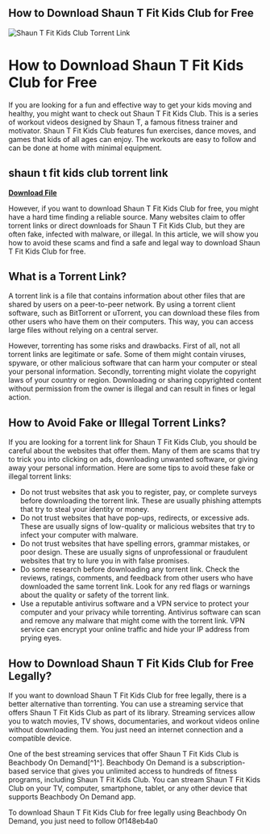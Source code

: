 ## How to Download Shaun T Fit Kids Club for Free

 
![Shaun T Fit Kids Club Torrent Link](https://www.shauntlife.com/wp-content/uploads/2021/12/Shaun-T-OG-v2-1200x630.jpg)

 
# How to Download Shaun T Fit Kids Club for Free
 
If you are looking for a fun and effective way to get your kids moving and healthy, you might want to check out Shaun T Fit Kids Club. This is a series of workout videos designed by Shaun T, a famous fitness trainer and motivator. Shaun T Fit Kids Club features fun exercises, dance moves, and games that kids of all ages can enjoy. The workouts are easy to follow and can be done at home with minimal equipment.
 
## shaun t fit kids club torrent link


[**Download File**](https://www.google.com/url?q=https%3A%2F%2Fbyltly.com%2F2tKQra&sa=D&sntz=1&usg=AOvVaw3y7PXJDKraOXkp2hnixQ9E)

 
However, if you want to download Shaun T Fit Kids Club for free, you might have a hard time finding a reliable source. Many websites claim to offer torrent links or direct downloads for Shaun T Fit Kids Club, but they are often fake, infected with malware, or illegal. In this article, we will show you how to avoid these scams and find a safe and legal way to download Shaun T Fit Kids Club for free.
 
## What is a Torrent Link?
 
A torrent link is a file that contains information about other files that are shared by users on a peer-to-peer network. By using a torrent client software, such as BitTorrent or uTorrent, you can download these files from other users who have them on their computers. This way, you can access large files without relying on a central server.
 
However, torrenting has some risks and drawbacks. First of all, not all torrent links are legitimate or safe. Some of them might contain viruses, spyware, or other malicious software that can harm your computer or steal your personal information. Secondly, torrenting might violate the copyright laws of your country or region. Downloading or sharing copyrighted content without permission from the owner is illegal and can result in fines or legal action.
 
## How to Avoid Fake or Illegal Torrent Links?
 
If you are looking for a torrent link for Shaun T Fit Kids Club, you should be careful about the websites that offer them. Many of them are scams that try to trick you into clicking on ads, downloading unwanted software, or giving away your personal information. Here are some tips to avoid these fake or illegal torrent links:
 
- Do not trust websites that ask you to register, pay, or complete surveys before downloading the torrent link. These are usually phishing attempts that try to steal your identity or money.
- Do not trust websites that have pop-ups, redirects, or excessive ads. These are usually signs of low-quality or malicious websites that try to infect your computer with malware.
- Do not trust websites that have spelling errors, grammar mistakes, or poor design. These are usually signs of unprofessional or fraudulent websites that try to lure you in with false promises.
- Do some research before downloading any torrent link. Check the reviews, ratings, comments, and feedback from other users who have downloaded the same torrent link. Look for any red flags or warnings about the quality or safety of the torrent link.
- Use a reputable antivirus software and a VPN service to protect your computer and your privacy while torrenting. Antivirus software can scan and remove any malware that might come with the torrent link. VPN service can encrypt your online traffic and hide your IP address from prying eyes.

## How to Download Shaun T Fit Kids Club for Free Legally?
 
If you want to download Shaun T Fit Kids Club for free legally, there is a better alternative than torrenting. You can use a streaming service that offers Shaun T Fit Kids Club as part of its library. Streaming services allow you to watch movies, TV shows, documentaries, and workout videos online without downloading them. You just need an internet connection and a compatible device.
 
One of the best streaming services that offer Shaun T Fit Kids Club is Beachbody On Demand[^1^]. Beachbody On Demand is a subscription-based service that gives you unlimited access to hundreds of fitness programs, including Shaun T Fit Kids Club. You can stream Shaun T Fit Kids Club on your TV, computer, smartphone, tablet, or any other device that supports Beachbody On Demand app.
 
To download Shaun T Fit Kids Club for free legally using Beachbody On Demand, you just need to follow
 0f148eb4a0
